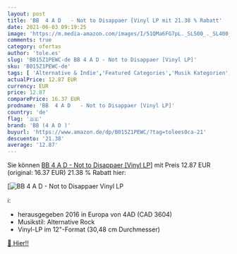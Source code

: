 ```yaml
---
layout: post
title: 'BB  4 A D   - Not to Disappaer [Vinyl LP mit 21.38 % Rabatt'
date: 2021-06-03 09:19:25
image: 'https://m.media-amazon.com/images/I/51QMa6FG7pL._SL500_._SL400_.jpg'
comments: true
category: ofertas
author: 'tole.es'
slug: 'B015Z1PEWC-de BB 4 A D - Not to Disappaer [Vinyl LP]'
sku: 'B015Z1PEWC-de'
tags: [ 'Alternative & Indie','Featured Categories','Musik Kategorien','Musik-CDs & Vinyl','Pop','Rock','Vinyl','bb (4 a d )', ]
actualPrice: 12.87 EUR
currency: EUR
price: 12.87
comparePrice: 16.37 EUR
prodname: 'BB  4 A D   - Not to Disappaer [Vinyl LP]'
country: 'de'
flag: '🇩🇪'
brand: 'BB (4 A D )'
buyurl: 'https://www.amazon.de/dp/B015Z1PEWC/?tag=tolees0ca-21'
descuento: '21.38'
average: '12.87'
---
```


Sie können [BB  4 A D   - Not to Disappaer [Vinyl LP]](https://www.amazon.de/dp/B015Z1PEWC/?tag=tolees0ca-21) mit Preis 12.87 EUR (original: 16.37 EUR) 21.38 % Rabatt hier:

[![BB  4 A D   - Not to Disappaer [Vinyl LP](https://m.media-amazon.com/images/I/51QMa6FG7pL._SL500_._SL400_.jpg)](https://www.amazon.de/dp/B015Z1PEWC/?tag=tolees0ca-21)

ℹ️:

- herausgegeben 2016 in Europa von 4AD (CAD 3604)
- Musikstil: Alternative Rock
- Vinyl-LP im 12"-Format (30,48 cm Durchmesser)

[🛒 Hier!!](https://www.amazon.de/dp/B015Z1PEWC/?tag=tolees0ca-21)
